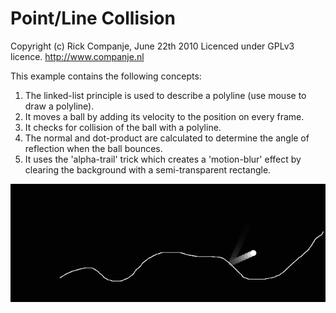 # Point/Line Collision

Copyright (c) Rick Companje, June 22th 2010 
Licenced under GPLv3 licence. http://www.companje.nl

This example contains the following concepts: 
1. The linked-list principle is used to describe a polyline (use mouse to draw a polyline). 
2. It moves a ball by adding its velocity to the position on every frame.
3. It checks for collision of the ball with a polyline.
4. The normal and dot-product are calculated to determine the angle of reflection when the ball bounces.
5. It uses the 'alpha-trail' trick which creates a 'motion-blur' effect by clearing the background with a semi-transparent rectangle.

![](screenshot.png)
